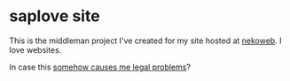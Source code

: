 # saplove site

This is the middleman project I've created for my site hosted
at [nekoweb](https://saplove.nekoweb.org). I love websites.

In case this [somehow causes me legal problems](LICENSE.txt)?
